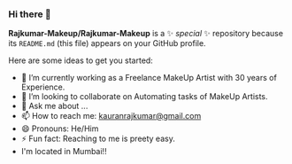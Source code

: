 ### Hi there 👋


**Rajkumar-Makeup/Rajkumar-Makeup** is a ✨ _special_ ✨ repository because its `README.md` (this file) appears on your GitHub profile.

Here are some ideas to get you started:

- 🔭 I’m currently working as a Freelance MakeUp Artist with 30 years of Experience.
- 👯 I’m looking to collaborate on Automating tasks of MakeUp Artists.
- 💬 Ask me about ...
- 📫 How to reach me: kauranrajkumar@gmail.com
- 😄 Pronouns: He/Him
- ⚡ Fun fact: Reaching to me is preety easy.
- I'm located in Mumbai!!

